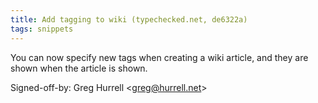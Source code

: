 ```yaml
---
title: Add tagging to wiki (typechecked.net, de6322a)
tags: snippets
---
```


You can now specify new tags when creating a wiki article, and they are shown when the article is shown.

Signed-off-by: Greg Hurrell &lt;greg@hurrell.net&gt;
